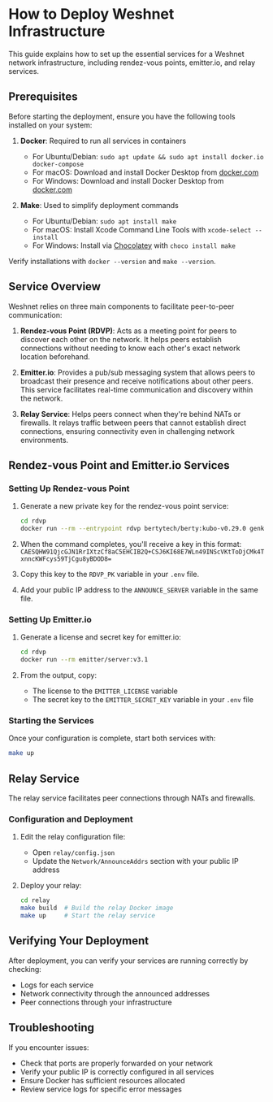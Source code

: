 # How to Deploy Weshnet Infrastructure

This guide explains how to set up the essential services for a Weshnet network infrastructure, including rendez-vous points, emitter.io, and relay services.

## Prerequisites

Before starting the deployment, ensure you have the following tools installed on your system:

1. **Docker**: Required to run all services in containers
   - For Ubuntu/Debian: `sudo apt update && sudo apt install docker.io docker-compose`
   - For macOS: Download and install Docker Desktop from [docker.com](https://www.docker.com/products/docker-desktop)
   - For Windows: Download and install Docker Desktop from [docker.com](https://www.docker.com/products/docker-desktop)

2. **Make**: Used to simplify deployment commands
   - For Ubuntu/Debian: `sudo apt install make`
   - For macOS: Install Xcode Command Line Tools with `xcode-select --install`
   - For Windows: Install via [Chocolatey](https://chocolatey.org/) with `choco install make`

Verify installations with `docker --version` and `make --version`.

## Service Overview

Weshnet relies on three main components to facilitate peer-to-peer communication:

1. **Rendez-vous Point (RDVP)**: Acts as a meeting point for peers to discover each other on the network. It helps peers establish connections without needing to know each other's exact network location beforehand.

2. **Emitter.io**: Provides a pub/sub messaging system that allows peers to broadcast their presence and receive notifications about other peers. This service facilitates real-time communication and discovery within the network.

3. **Relay Service**: Helps peers connect when they're behind NATs or firewalls. It relays traffic between peers that cannot establish direct connections, ensuring connectivity even in challenging network environments.

## Rendez-vous Point and Emitter.io Services

### Setting Up Rendez-vous Point

1. Generate a new private key for the rendez-vous point service:
   ```sh
   cd rdvp
   docker run --rm --entrypoint rdvp bertytech/berty:kubo-v0.29.0 genkey
   ```

2. When the command completes, you'll receive a key in this format:
   `CAESQHW91QjcGJN1RrIXtzCf8aC5EHCIB2Q+CSJ6KI68E7WLn49INScVKtToDjCMk4TxnncKWFcys59TjCgu8yBDOD8=`

3. Copy this key to the `RDVP_PK` variable in your `.env` file.
   
4. Add your public IP address to the `ANNOUNCE_SERVER` variable in the same file.

### Setting Up Emitter.io

1. Generate a license and secret key for emitter.io:
   ```sh
   cd rdvp
   docker run --rm emitter/server:v3.1
   ```

2. From the output, copy:
   - The license to the `EMITTER_LICENSE` variable
   - The secret key to the `EMITTER_SECRET_KEY` variable in your `.env` file

### Starting the Services

Once your configuration is complete, start both services with:

```sh
make up
```

## Relay Service

The relay service facilitates peer connections through NATs and firewalls.

### Configuration and Deployment

1. Edit the relay configuration file:
   - Open `relay/config.json`
   - Update the `Network/AnnounceAddrs` section with your public IP address

2. Deploy your relay:
   ```sh
   cd relay
   make build  # Build the relay Docker image
   make up     # Start the relay service
   ```

## Verifying Your Deployment

After deployment, you can verify your services are running correctly by checking:
- Logs for each service
- Network connectivity through the announced addresses
- Peer connections through your infrastructure

## Troubleshooting

If you encounter issues:
- Check that ports are properly forwarded on your network
- Verify your public IP is correctly configured in all services
- Ensure Docker has sufficient resources allocated
- Review service logs for specific error messages
